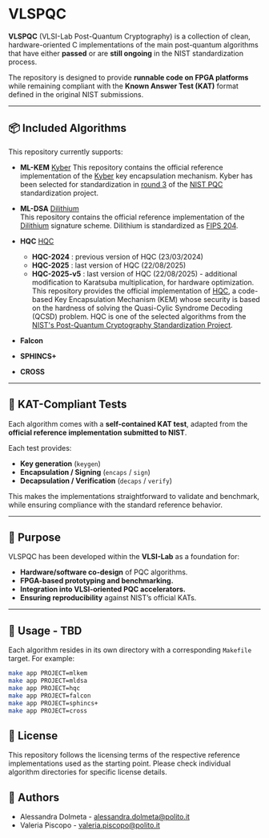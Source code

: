 # VLSPQC

**VLSPQC** (VLSI-Lab Post-Quantum Cryptography) is a collection of clean, hardware-oriented C implementations of the main post-quantum algorithms that have either **passed** or are **still ongoing** in the NIST standardization process.  

The repository is designed to provide **runnable code on FPGA platforms** while remaining compliant with the **Known Answer Test (KAT)** format defined in the original NIST submissions.

---

## 📦 Included Algorithms

This repository currently supports:

- **ML-KEM**    [Kyber](https://github.com/pq-crystals/kyber)
This repository contains the official reference implementation of the [Kyber](https://www.pq-crystals.org/kyber/) key encapsulation mechanism.
Kyber has been selected for standardization in [round 3](https://csrc.nist.gov/Projects/post-quantum-cryptography/round-3-submissions) 
of the [NIST PQC](https://csrc.nist.gov/projects/post-quantum-cryptography) standardization project.


- **ML-DSA**    [Dilithium](https://github.com/pq-crystals/dilithium)  
This repository contains the official reference implementation of the [Dilithium](https://www.pq-crystals.org/dilithium/) signature scheme.
Dilithium is standardized as [FIPS 204](https://csrc.nist.gov/pubs/fips/204/final).

- **HQC**       [HQC](https://gitlab.com/pqc-hqc/hqc/)
    - **HQC-2024**      : previous version of HQC (23/03/2024)
    - **HQC-2025**      : last version of HQC (22/08/2025)
    - **HQC-2025-v5**   : last version of HQC (22/08/2025) - additional modification to Karatsuba multiplication, for hardware optimization. 
This repository provides the official implementation of [HQC](https://pqc-hqc.org), a code-based Key Encapsulation Mechanism (KEM) whose security is based on the hardness of solving the Quasi-Cylic Syndrome Decoding (QCSD) problem. HQC is one of the selected algorithms from the [NIST's Post-Quantum Cryptography Standardization Project](https://csrc.nist.gov/projects/post-quantum-cryptography).

- **Falcon**  

- **SPHINCS+**  

- **CROSS**

---

## 🧪 KAT-Compliant Tests

Each algorithm comes with a **self-contained KAT test**, adapted from the **official reference implementation submitted to NIST**.  

Each test provides:
- **Key generation** (`keygen`)  
- **Encapsulation / Signing** (`encaps` / `sign`)  
- **Decapsulation / Verification** (`decaps` / `verify`)  

This makes the implementations straightforward to validate and benchmark, while ensuring compliance with the standard reference behavior.

---

## 🎯 Purpose

VLSPQC has been developed within the **VLSI-Lab** as a foundation for:
- **Hardware/software co-design** of PQC algorithms.  
- **FPGA-based prototyping and benchmarking.**  
- **Integration into VLSI-oriented PQC accelerators.**  
- **Ensuring reproducibility** against NIST’s official KATs.  

---

## 🔧 Usage - TBD

Each algorithm resides in its own directory with a corresponding `Makefile` target. For example:

```sh
make app PROJECT=mlkem
make app PROJECT=mldsa
make app PROJECT=hqc
make app PROJECT=falcon
make app PROJECT=sphincs+
make app PROJECT=cross
```


## 📄 License

This repository follows the licensing terms of the respective reference implementations used as the starting point. Please check individual algorithm directories for specific license details.

## 👥 Authors

- Alessandra Dolmeta    - alessandra.dolmeta@polito.it
- Valeria Piscopo       - valeria.piscopo@polito.it